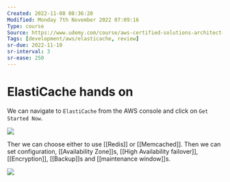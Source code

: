 ```yaml
---
Created: 2022-11-08 08:36:20
Modified: Monday 7th November 2022 07:09:16
Type: course
Source: https://www.udemy.com/course/aws-certified-solutions-architect-associate-saa-c01/?xref=E0Aed11STH4LPUQvCz0GJFABTmM=
Tags: [development/aws/elasticache, review]
sr-due: 2022-11-10
sr-interval: 3
sr-ease: 250
---
```


# ElastiCache hands on

We can navigate to `ElastiCache` from the AWS console and click on `Get Started Now`.

![](2019-12-30-09-42-10.png)

Ther we can choose either to use [[Redis]] or [[Memcached]]. Then we can set configuration, [[Availability Zone]]s, [[High Availability failover]], [[Encryption]], [[Backup]]s and [[maintenance window]]s.

![](2019-12-30-09-45-41.png)